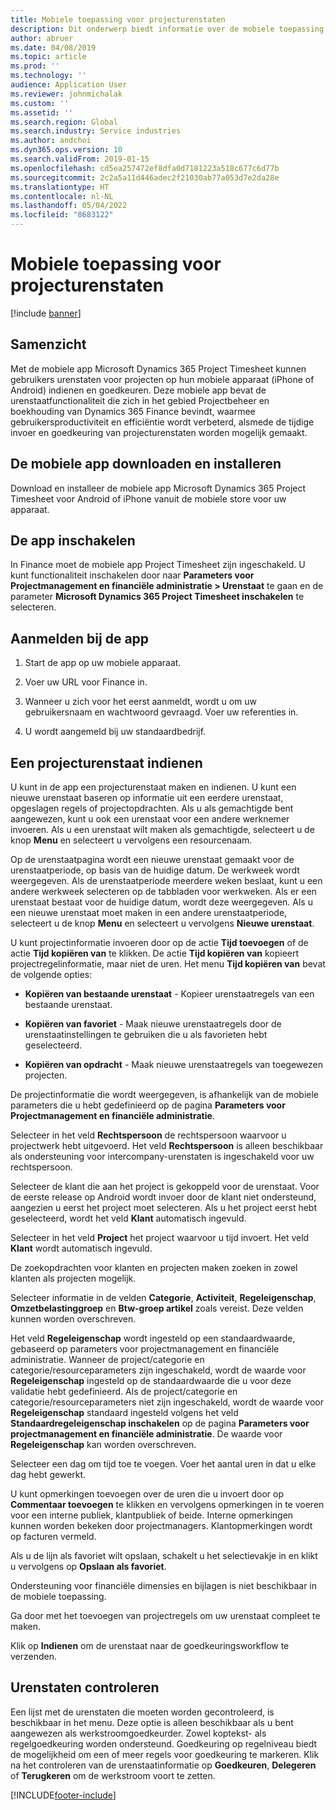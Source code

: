 ```yaml
---
title: Mobiele toepassing voor projecturenstaten
description: Dit onderwerp biedt informatie over de mobiele toepassing Microsoft Dynamics 365 Project Timesheet. Met de mobiele app Project Timesheet kunnen gebruikers urenstaten voor projecten op hun mobiele apparaat indienen en goedkeuren.
author: abruer
ms.date: 04/08/2019
ms.topic: article
ms.prod: ''
ms.technology: ''
audience: Application User
ms.reviewer: johnmichalak
ms.custom: ''
ms.assetid: ''
ms.search.region: Global
ms.search.industry: Service industries
ms.author: andchoi
ms.dyn365.ops.version: 10
ms.search.validFrom: 2019-01-15
ms.openlocfilehash: cd5ea257472ef8dfa0d7181223a518c677c6d77b
ms.sourcegitcommit: 2c2a5a11d446adec2f21030ab77a053d7e2da28e
ms.translationtype: HT
ms.contentlocale: nl-NL
ms.lasthandoff: 05/04/2022
ms.locfileid: "8683122"
---
```

# <a name="project-timesheet-mobile-application"></a>Mobiele toepassing voor projecturenstaten

[!include [banner](../includes/banner.md)]

## <a name="overview"></a>Samenzicht

Met de mobiele app Microsoft Dynamics 365 Project Timesheet kunnen gebruikers urenstaten voor projecten op hun mobiele apparaat (iPhone of Android) indienen en goedkeuren. Deze mobiele app bevat de urenstaatfunctionaliteit die zich in het gebied Projectbeheer en boekhouding van Dynamics 365 Finance bevindt, waarmee gebruikersproductiviteit en efficiëntie wordt verbeterd, alsmede de tijdige invoer en goedkeuring van projecturenstaten worden mogelijk gemaakt.

## <a name="download-and-install-the-mobile-app"></a>De mobiele app downloaden en installeren

Download en installeer de mobiele app Microsoft Dynamics 365 Project Timesheet voor Android of iPhone vanuit de mobiele store voor uw apparaat.

## <a name="enable-the-app"></a>De app inschakelen 

In Finance moet de mobiele app Project Timesheet zijn ingeschakeld. U kunt functionaliteit inschakelen door naar **Parameters voor Projectmanagement en financiële administratie \> Urenstaat** te gaan en de parameter **Microsoft Dynamics 365 Project Timesheet inschakelen** te selecteren.

## <a name="sign-in-to-the-app"></a>Aanmelden bij de app

1.  Start de app op uw mobiele apparaat.

2.  Voer uw URL voor Finance in.

3.  Wanneer u zich voor het eerst aanmeldt, wordt u om uw gebruikersnaam en wachtwoord gevraagd. Voer uw referenties in.

4.  U wordt aangemeld bij uw standaardbedrijf.

## <a name="submit-a-project-timesheet"></a>Een projecturenstaat indienen

U kunt in de app een projecturenstaat maken en indienen. U kunt een nieuwe urenstaat baseren op informatie uit een eerdere urenstaat, opgeslagen regels of projectopdrachten. Als u als gemachtigde bent aangewezen, kunt u ook een urenstaat voor een andere werknemer invoeren. Als u een urenstaat wilt maken als gemachtigde, selecteert u de knop **Menu** en selecteert u vervolgens een resourcenaam.

Op de urenstaatpagina wordt een nieuwe urenstaat gemaakt voor de urenstaatperiode, op basis van de huidige datum. De werkweek wordt weergegeven. Als de urenstaatperiode meerdere weken beslaat, kunt u een andere werkweek selecteren op de tabbladen voor werkweken.
Als er een urenstaat bestaat voor de huidige datum, wordt deze weergegeven. Als u een nieuwe urenstaat moet maken in een andere urenstaatperiode, selecteert u de knop **Menu** en selecteert u vervolgens **Nieuwe urenstaat**.

U kunt projectinformatie invoeren door op de actie **Tijd toevoegen** of de actie **Tijd kopiëren van** te klikken. De actie **Tijd kopiëren van** kopieert projectregelinformatie, maar niet de uren. Het menu **Tijd kopiëren van** bevat de volgende opties:

- **Kopiëren van bestaande urenstaat** - Kopieer urenstaatregels van een bestaande urenstaat.

- **Kopiëren van favoriet** - Maak nieuwe urenstaatregels door de urenstaatinstellingen te gebruiken die u als favorieten hebt geselecteerd.

- **Kopiëren van opdracht** - Maak nieuwe urenstaatregels van toegewezen projecten.

De projectinformatie die wordt weergegeven, is afhankelijk van de mobiele parameters die u hebt gedefinieerd op de pagina **Parameters voor Projectmanagement en financiële administratie**.

Selecteer in het veld **Rechtspersoon** de rechtspersoon waarvoor u projectwerk hebt uitgevoerd. Het veld **Rechtspersoon** is alleen beschikbaar als ondersteuning voor intercompany-urenstaten is ingeschakeld voor uw rechtspersoon.

Selecteer de klant die aan het project is gekoppeld voor de urenstaat. Voor de eerste release op Android wordt invoer door de klant niet ondersteund, aangezien u eerst het project moet selecteren. Als u het project eerst hebt geselecteerd, wordt het veld **Klant** automatisch ingevuld.

Selecteer in het veld **Project** het project waarvoor u tijd invoert. Het veld **Klant** wordt automatisch ingevuld.

De zoekopdrachten voor klanten en projecten maken zoeken in zowel klanten als projecten mogelijk.

Selecteer informatie in de velden **Categorie**, **Activiteit**, **Regeleigenschap**, **Omzetbelastinggroep** en **Btw-groep artikel** zoals vereist. Deze velden kunnen worden overschreven.

Het veld **Regeleigenschap** wordt ingesteld op een standaardwaarde, gebaseerd op parameters voor projectmanagement en financiële administratie. Wanneer de project/categorie en categorie/resourceparameters zijn ingeschakeld, wordt de waarde voor **Regeleigenschap** ingesteld op de standaardwaarde die u voor deze validatie hebt gedefinieerd. Als de project/categorie en categorie/resourceparameters niet zijn ingeschakeld, wordt de waarde voor **Regeleigenschap** standaard ingesteld volgens het veld **Standaardregeleigenschap inschakelen** op de pagina **Parameters voor projectmanagement en financiële administratie**. De waarde voor **Regeleigenschap** kan worden overschreven.

Selecteer een dag om tijd toe te voegen. Voer het aantal uren in dat u elke dag hebt gewerkt.

U kunt opmerkingen toevoegen over de uren die u invoert door op **Commentaar toevoegen** te klikken en vervolgens opmerkingen in te voeren voor een interne publiek, klantpubliek of beide.
Interne opmerkingen kunnen worden bekeken door projectmanagers. Klantopmerkingen wordt op facturen vermeld.

Als u de lijn als favoriet wilt opslaan, schakelt u het selectievakje in en klikt u vervolgens op **Opslaan als favoriet**.

Ondersteuning voor financiële dimensies en bijlagen is niet beschikbaar in de mobiele toepassing.

Ga door met het toevoegen van projectregels om uw urenstaat compleet te maken.

Klik op **Indienen** om de urenstaat naar de goedkeuringsworkflow te verzenden.

## <a name="review-timesheets"></a>Urenstaten controleren

Een lijst met de urenstaten die moeten worden gecontroleerd, is beschikbaar in het menu. Deze optie is alleen beschikbaar als u bent aangewezen als werkstroomgoedkeurder. Zowel koptekst- als regelgoedkeuring worden ondersteund. Goedkeuring op regelniveau biedt de mogelijkheid om een of meer regels voor goedkeuring te markeren. Klik na het controleren van de urenstaatinformatie op **Goedkeuren**, **Delegeren** of **Terugkeren** om de werkstroom voort te zetten.


[!INCLUDE[footer-include](../includes/footer-banner.md)]